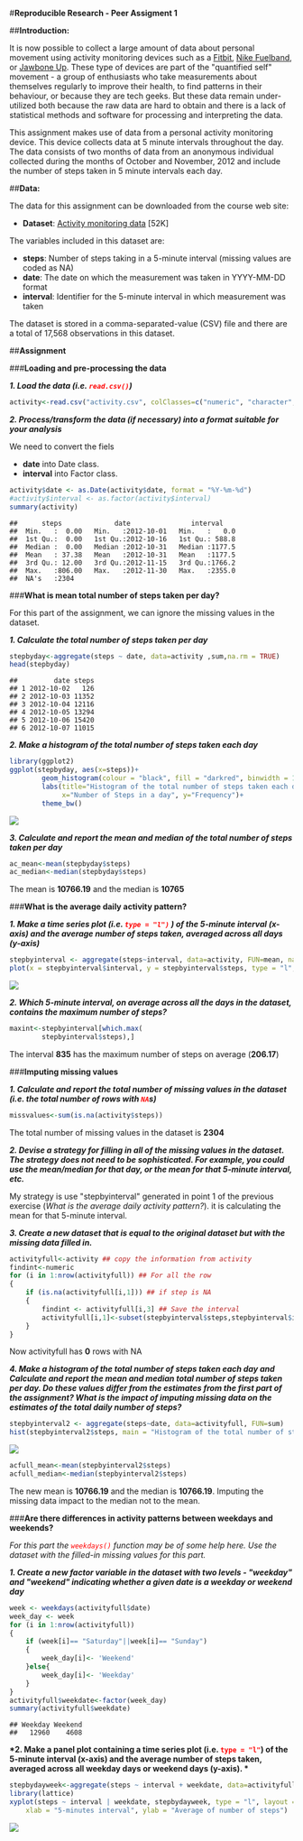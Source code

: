 
#**Reproducible Research - Peer Assigment 1**

##**Introduction:**

It is now possible to collect a large amount of data about personal movement using activity monitoring devices such as a [Fitbit](http://www.fitbit.com/), [Nike Fuelband](http://www.nike.com/us/en_us/c/nikeplus-fuelband), or [Jawbone Up](https://jawbone.com/up). These type of devices are part of the "quantified self" movement - a group of enthusiasts who take measurements about themselves regularly to improve their health, to find patterns in their behaviour, or because they are tech geeks. But these data remain under-utilized both because the raw data are hard to obtain and there is a lack of statistical methods and software for processing and interpreting the data.

This assignment makes use of data from a personal activity monitoring device. This device collects data at 5 minute intervals throughout the day. The data consists of two months of data from an anonymous individual collected during the months of October and November, 2012 and include the number of steps taken in 5 minute intervals each day.


##**Data:**

The data for this assignment can be downloaded from the course web site:

* **Dataset**: [Activity monitoring data](https://d396qusza40orc.cloudfront.net/repdata%2Fdata%2Factivity.zip) [52K]

The variables included in this dataset are:

*	**steps**: Number of steps taking in a 5-minute interval (missing values are coded as NA)
*	**date**: The date on which the measurement was taken in YYYY-MM-DD format
*	**interval**: Identifier for the 5-minute interval in which measurement was taken

The dataset is stored in a comma-separated-value (CSV) file and there are a total of 17,568 observations in this dataset.

##**Assignment**


###**Loading and pre-processing the data**

__*1.  Load the data (i.e. <span style="color:red">```read.csv()```</span>)*__


```r
activity<-read.csv("activity.csv", colClasses=c("numeric", "character", "numeric"))
```

__*2.  Process/transform the data (if necessary) into a format suitable for your analysis*__

We need to convert the fiels

- **date** into Date class. 
- **interval** into Factor class.


```r
activity$date <- as.Date(activity$date, format = "%Y-%m-%d")
#activity$interval <- as.factor(activity$interval)
summary(activity)
```

```
##      steps             date               interval     
##  Min.   :  0.00   Min.   :2012-10-01   Min.   :   0.0  
##  1st Qu.:  0.00   1st Qu.:2012-10-16   1st Qu.: 588.8  
##  Median :  0.00   Median :2012-10-31   Median :1177.5  
##  Mean   : 37.38   Mean   :2012-10-31   Mean   :1177.5  
##  3rd Qu.: 12.00   3rd Qu.:2012-11-15   3rd Qu.:1766.2  
##  Max.   :806.00   Max.   :2012-11-30   Max.   :2355.0  
##  NA's   :2304
```

###**What is mean total number of steps taken per day?**

For this part of the assignment, we can ignore the missing values in the dataset.


__*1.  Calculate the total number of steps taken per day*__


```r
stepbyday<-aggregate(steps ~ date, data=activity ,sum,na.rm = TRUE)
head(stepbyday)
```

```
##         date steps
## 1 2012-10-02   126
## 2 2012-10-03 11352
## 3 2012-10-04 12116
## 4 2012-10-05 13294
## 5 2012-10-06 15420
## 6 2012-10-07 11015
```

__*2. Make a histogram of the total number of steps taken each day*__


```r
library(ggplot2)
ggplot(stepbyday, aes(x=steps))+
        geom_histogram(colour = "black", fill = "darkred", binwidth = 1000)+
        labs(title="Histogram of the total number of steps taken each days",
             x="Number of Steps in a day", y="Frequency")+
        theme_bw() 
```

![](PA1_template_files/figure-html/unnamed-chunk-4-1.png) 

__*3.  Calculate and report the mean and median of the total number of steps taken per day*__




```r
ac_mean<-mean(stepbyday$steps)
ac_median<-median(stepbyday$steps)
```

The mean is **10766.19** and the median is **10765**

###**What is the average daily activity pattern?**

__*1.  Make a time series plot (i.e. <span style="color:red">```type = "l")```</span> ) of the 5-minute interval (x-axis) and the average number of steps taken, averaged across all days (y-axis)*__


```r
stepbyinterval <- aggregate(steps~interval, data=activity, FUN=mean, na.rm=TRUE)
plot(x = stepbyinterval$interval, y = stepbyinterval$steps, type = "l", xlab = "5-minutes interval",ylab = "average number of steps")
```

![](PA1_template_files/figure-html/unnamed-chunk-7-1.png) 

__*2.  Which 5-minute interval, on average across all the days in the dataset, contains the maximum number of steps?*__


```r
maxint<-stepbyinterval[which.max(  
        stepbyinterval$steps),]
```
The interval **835** has the maximum number of steps on average (**206.17**)

###**Imputing missing values**

__*1.  Calculate and report the total number of missing values in the dataset (i.e. the total number of rows with <span style="color:red">```NA```</span>s)*__


```r
missvalues<-sum(is.na(activity$steps))
```

The total number of missing values in the dataset is **2304**

__*2.  Devise a strategy for filling in all of the missing values in the dataset. The strategy does not need to be sophisticated. For example, you could use the mean/median for that day, or the mean for that 5-minute interval, etc.*__

My strategy is use "stepbyinterval" generated in point 1 of the previous exercise (*What is the average daily activity pattern?*). it is calculating the mean for that 5-minute interval.

__*3.  Create a new dataset that is equal to the original dataset but with the missing data filled in.*__


```r
activityfull<-activity ## copy the information from activity
findint<-numeric
for (i in 1:nrow(activityfull)) ## For all the row
{
    if (is.na(activityfull[i,1])) ## if step is NA
    {
        findint <- activityfull[i,3] ## Save the interval
        activityfull[i,1]<-subset(stepbyinterval$steps,stepbyinterval$interval == findint) ## add the mean using "stepbyinterval" function (created before) for this interval
    }
}
```

Now activityfull has **0** rows with NA

__*4.  Make a histogram of the total number of steps taken each day and Calculate and report the mean and median total number of steps taken per day. Do these values differ from the estimates from the first part of the assignment? What is the impact of imputing missing data on the estimates of the total daily number of steps?*__


```r
stepbyinterval2 <- aggregate(steps~date, data=activityfull, FUN=sum)
hist(stepbyinterval2$steps, main = "Histogram of the total number of steps taken each day",xlab = "5-minutes interval")
```

![](PA1_template_files/figure-html/unnamed-chunk-11-1.png) 

```r
acfull_mean<-mean(stepbyinterval2$steps)
acfull_median<-median(stepbyinterval2$steps)
```

The new mean is **10766.19** and the median is **10766.19**. Imputing the missing data impact to the median not to the mean.

###**Are there differences in activity patterns between weekdays and weekends?**

*For this part the <span style="color:red">```weekdays()```</span> function may be of some help here. Use the dataset with the filled-in missing values for this part.*

__*1.  Create a new factor variable in the dataset with two levels - "weekday" and "weekend" indicating whether a given date is a weekday or weekend day*__


```r
week <- weekdays(activityfull$date)
week_day <- week
for (i in 1:nrow(activityfull))
{
    if (week[i]== "Saturday"||week[i]== "Sunday")
    {
        week_day[i]<- 'Weekend'
    }else{
        week_day[i]<- 'Weekday'
    }
}
activityfull$weekdate<-factor(week_day)
summary(activityfull$weekdate)
```

```
## Weekday Weekend 
##   12960    4608
```

__*2.	Make a panel plot containing a time series plot (i.e. <span style="color:red">```type = "l"```</span>) of the 5-minute interval (x-axis) and the average number of steps taken, averaged across all weekday days or weekend days (y-axis). *__


```r
stepbydayweek<-aggregate(steps ~ interval + weekdate, data=activityfull ,mean)
library(lattice)
xyplot(steps ~ interval | weekdate, stepbydayweek, type = "l", layout = c(1, 2), 
    xlab = "5-minutes interval", ylab = "Average of number of steps")
```

![](PA1_template_files/figure-html/unnamed-chunk-13-1.png) 

